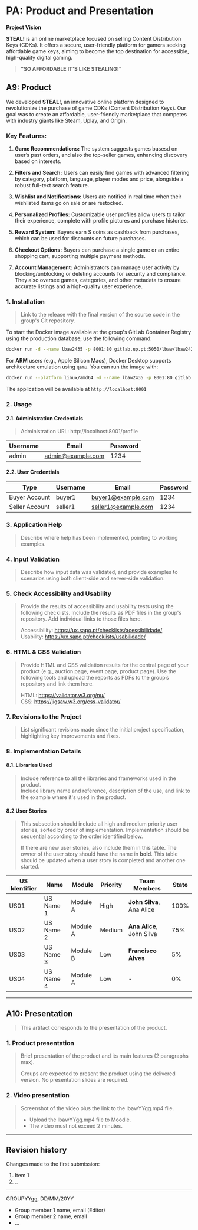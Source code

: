 # PA: Product and Presentation

**Project Vision**

**STEAL!** is an online marketplace focused on selling Content Distribution Keys (CDKs). It offers a secure, user-friendly platform for gamers seeking affordable game keys, aiming to become the top destination for accessible, high-quality digital gaming.

> **"SO AFFORDABLE IT'S LIKE STEALING!"** 

## A9: Product

We developed **STEAL!**, an innovative online platform designed to revolutionize the purchase of game CDKs (Content Distribution Keys). Our goal was to create an affordable, user-friendly marketplace that competes with industry giants like Steam, Uplay, and Origin.

### Key Features:
1. **Game Recommendations:** The system suggests games basesd on user’s past orders, and also the top-seller games, enhancing discovery based on interests.
    
2. **Filters and Search:** Users can easily find games with advanced filtering by category, platform, language, player modes and price, alongside a robust full-text search feature.

3. **Wishlist and Notifications:** Users are notified in real time when their wishlisted items go on sale or are restocked.

4. **Personalized Profiles:** Customizable user profiles allow users to tailor their experience, complete with profile pictures and purchase histories.

5. **Reward System:** Buyers earn S coins as cashback from purchases, which can be used for discounts on future purchases.

6. **Checkout Options:** Buyers can purchase a single game or an entire shopping cart, supporting multiple payment methods.

7. **Account Management:** Administrators can manage user activity by blocking/unblocking or deleting accounts for security and compliance. They also oversee games, categories, and other metadata to ensure accurate listings and a high-quality user experience.

### 1. Installation

> Link to the release with the final version of the source code in the group's Git repository.  

To start the Docker image available at the group's GitLab Container Registry using the production database, use the following command:

```bash
docker run -d --name lbaw2435 -p 8001:80 gitlab.up.pt:5050/lbaw/lbaw2425/lbaw2435
```

For **ARM** users (e.g., Apple Silicon Macs), Docker Desktop supports architecture emulation using `qemu`. You can run the image with:

```bash
docker run --platform linux/amd64 -d --name lbaw2435 -p 8001:80 gitlab.up.pt:5050/lbaw/lbaw2425/lbaw2435
```

The application will be available at `http://localhost:8001`

### 2. Usage

#### 2.1. Administration Credentials

> Administration URL: http://localhost:8001/profile

| Username | Email | Password |
| -------- | -------- | -------- |
| admin    | admin@example.com | 1234

#### 2.2. User Credentials

| Type | Username | Email | Password |
| -------- | --------- | -------- | -------- |
| Buyer Account | buyer1 | buyer1@example.com | 1234 |
| Seller Account | seller1 | seller1@example.com | 1234 |

### 3. Application Help

> Describe where help has been implemented, pointing to working examples.  

### 4. Input Validation

> Describe how input data was validated, and provide examples to scenarios using both client-side and server-side validation.  

### 5. Check Accessibility and Usability

> Provide the results of accessibility and usability tests using the following checklists. Include the results as PDF files in the group's repository. Add individual links to those files here.
>
> Accessibility: https://ux.sapo.pt/checklists/acessibilidade/  
> Usability: https://ux.sapo.pt/checklists/usabilidade/  

### 6. HTML & CSS Validation

> Provide HTML and CSS validation results for the central page of your product (e.g., auction page, event page, product page).
> Use the following tools and upload the reports as PDFs to the group’s repository and link them here.
>   
> HTML: https://validator.w3.org/nu/  
> CSS: https://jigsaw.w3.org/css-validator/  

### 7. Revisions to the Project

> List significant revisions made since the initial project specification, highlighting key improvements and fixes.  


### 8. Implementation Details

#### 8.1. Libraries Used

> Include reference to all the libraries and frameworks used in the product.  
> Include library name and reference, description of the use, and link to the example where it's used in the product.  

#### 8.2 User Stories

> This subsection should include all high and medium priority user stories, sorted by order of implementation. Implementation should be sequential according to the order identified below. 
>
> If there are new user stories, also include them in this table. 
> The owner of the user story should have the name in **bold**.
> This table should be updated when a user story is completed and another one started. 

| US Identifier | Name    | Module | Priority                       | Team Members               | State  |
| ------------- | ------- | ------ | ------------------------------ | -------------------------- | ------ |
|  US01          | US Name 1 | Module A | High | **John Silva**, Ana Alice   |  100%  |
|  US02          | US Name 2 | Module A | Medium | **Ana Alice**, John Silva                 |   75%  | 
|  US03          | US Name 3 | Module B | Low | **Francisco Alves**                 |   5%  | 
|  US04          | US Name 4 | Module A | Low | -                 |   0%  | 


---


## A10: Presentation
 
> This artifact corresponds to the presentation of the product.

### 1. Product presentation

> Brief presentation of the product and its main features (2 paragraphs max).  
>
> Groups are expected to present the product using the delivered version.
> No presentation slides are required.

### 2. Video presentation

> Screenshot of the video plus the link to the lbawYYgg.mp4 file.
> - Upload the lbawYYgg.mp4 file to Moodle.
> - The video must not exceed 2 minutes.


---


## Revision history

Changes made to the first submission:
1. Item 1
1. ..

***
GROUPYYgg, DD/MM/20YY

* Group member 1 name, email (Editor)
* Group member 2 name, email
* ...